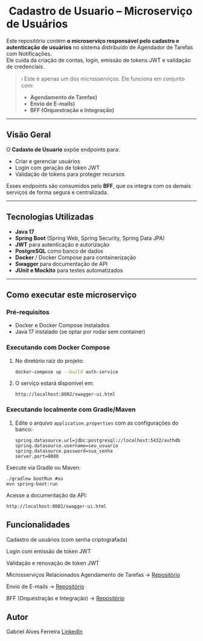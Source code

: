 # ​ Cadastro de Usuario – Microserviço de Usuários

Este repositório contém **o microserviço responsável pelo cadastro e autenticação de usuários** no sistema distribuído de Agendador de Tarefas com Notificações.  
Ele cuida da criação de contas, login, emissão de tokens JWT e validação de credenciais.

> ℹ️ Este é apenas um dos microsserviços. Ele funciona em conjunto com:  
> - **Agendamento de Tarefas)**  
> - **Envio de E-mails)**  
> - **BFF (Orquestração e Integração)**

---

##  Visão Geral

O **Cadasto de Usuario** expõe endpoints para:

- Criar e gerenciar usuários
- Login com geração de token JWT
- Validação de tokens para proteger recursos

Esses endpoints são consumidos pelo **BFF**, que os integra com os demais serviços de forma segura e centralizada.

---

##  Tecnologias Utilizadas

- **Java 17**  
- **Spring Boot** (Spring Web, Spring Security, Spring Data JPA)  
- **JWT** para autenticação e autorização  
- **PostgreSQL** como banco de dados  
- **Docker** / Docker Compose para containerização  
- **Swagger** para documentação de API  
- **JUnit e Mockito** para testes automatizados  

---

##  Como executar este microserviço

### Pré-requisitos

- Docker e Docker Compose instalados  
- Java 17 instalado (se optar por rodar sem container)  

### Executando com Docker Compose

1. No diretório raiz do projeto:

    ```bash
    docker-compose up --build auth-service
    ```

2. O serviço estará disponível em:

    ```
    http://localhost:8082/swagger-ui.html
    ```

### Executando localmente com Gradle/Maven

1. Edite o arquivo `application.properties` com as configurações do banco:

   ```properties
   spring.datasource.url=jdbc:postgresql://localhost:5432/authdb
   spring.datasource.username=seu_usuario
   spring.datasource.password=sua_senha
   server.port=8080
   
Execute via Gradle ou Maven:

    ./gradlew bootRun #ou
    mvn spring-boot:run
    
Acesse a documentação da API:

    http://localhost:8082/swagger-ui.html
    
## Funcionalidades

Cadastro de usuários (com senha criptografada)

Login com emissão de token JWT

Validação e renovação de token JWT

Microsserviços Relacionados
Agendamento de Tarefas → [Repositório](https://github.com/dev-Leirbag/agendador-tarefas)

Envio de E-mails → [Repositório](https://github.com/dev-Leirbag/notificacao)

BFF (Orquestração e Integração) → [Repositório](https://github.com/dev-Leirbag/bff-agendador-tarefas)

## Autor

Gabriel Alves Ferreira
[LinkedIn](https://www.linkedin.com/in/gabriel-alves-profile/)
